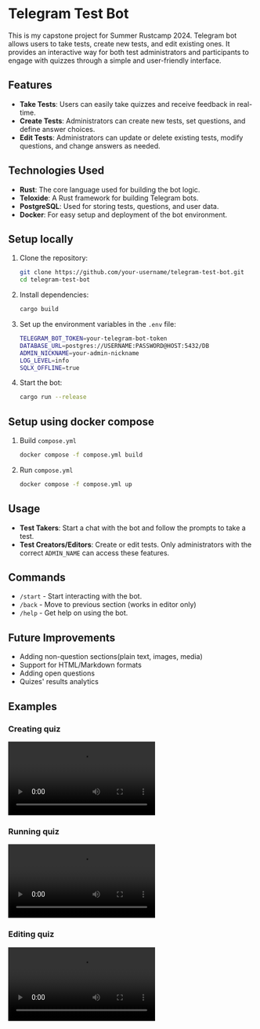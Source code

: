 # Telegram Test Bot

This is my capstone project for Summer Rustcamp 2024. Telegram bot allows users to take tests, create new tests, and edit existing ones. It provides an interactive way for both test administrators and participants to engage with quizzes through a simple and user-friendly interface.

## Features

- **Take Tests**: Users can easily take quizzes and receive feedback in real-time.
- **Create Tests**: Administrators can create new tests, set questions, and define answer choices.
- **Edit Tests**: Administrators can update or delete existing tests, modify questions, and change answers as needed.

## Technologies Used

- **Rust**: The core language used for building the bot logic.
- **Teloxide**: A Rust framework for building Telegram bots.
- **PostgreSQL**: Used for storing tests, questions, and user data.
- **Docker**: For easy setup and deployment of the bot environment.

## Setup locally

1. Clone the repository:
    ```bash
    git clone https://github.com/your-username/telegram-test-bot.git
    cd telegram-test-bot
    ```

2. Install dependencies:
    ```bash
    cargo build
    ```

3. Set up the environment variables in the `.env` file:
    ```bash
    TELEGRAM_BOT_TOKEN=your-telegram-bot-token
    DATABASE_URL=postgres://USERNAME:PASSWORD@HOST:5432/DB
    ADMIN_NICKNAME=your-admin-nickname
    LOG_LEVEL=info
    SQLX_OFFLINE=true
    ```

4. Start the bot:
    ```bash
    cargo run --release
    ```

## Setup using docker compose

1. Build `compose.yml`
   ```bash
   docker compose -f compose.yml build
   ```

2. Run `compose.yml`
   ```bash
   docker compose -f compose.yml up
   ```
## Usage

- **Test Takers**: Start a chat with the bot and follow the prompts to take a test.
- **Test Creators/Editors**: Create or edit tests. Only administrators with the correct `ADMIN_NAME` can access these features.

## Commands

- `/start` - Start interacting with the bot.
- `/back` - Move to previous section (works in editor only)
- `/help` - Get help on using the bot.

## Future Improvements
- Adding non-question sections(plain text, images, media)
- Support for HTML/Markdown formats
- Adding open questions
- Quizes' results analytics

## Examples
### Creating quiz
<video src="media/creating-quiz.mp4" controls></video>
### Running quiz
<video src="media/running-quiz.mp4" controls></video>
### Editing quiz
<video src="media/editing_quiz.mp4" controls></video>
